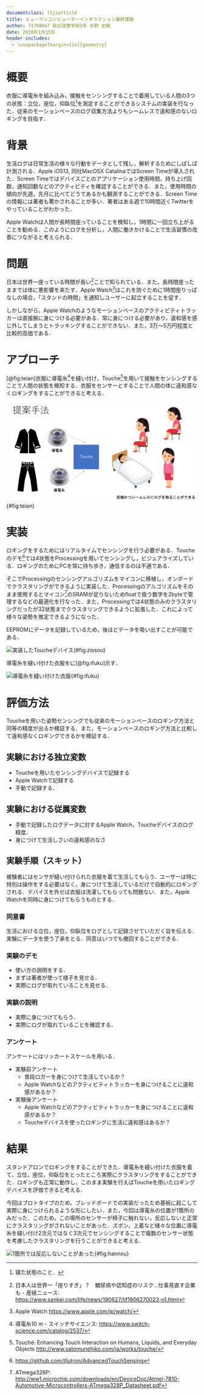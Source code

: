 ```yaml
---
documentclass: ltjsarticle
title: ヒューマンコンピューターインタラクション最終課題
author: 71708047 総合政策学部3年 水野 史暁
date: 2020年1月15日
header-includes:
  - \usepackage[margin=1in]{geometry}
---
```


# 概要

衣服に導電糸を組み込み，接触をセンシングすることで着用している人間の3つの状態：立位，座位，仰臥位[^gyougai]を測定することができるシステムの実装を行なった．従来のモーションベースのログ収集方法よりもシームレスで違和感のないロギングを目指す．

[^gyougai]: 寝た状態のこと．

# 背景

生活ログは日常生活の様々な行動をデータとして残し，解析するためにしばしば計測される．Apple iOS13, 同社MacOSX CatalinaではScreen Timeが導入された．Screen Timeではデバイスごとのアプリケーション使用時間，持ち上げ回数，通知回数などのアクティビティを確認することができる．また，使用時間の傾向が先週，先月に比べてどうであるかも観測することができる．Screen Timeの情報には著者も驚かされることが多い．著者はある週で10時間近くTwitterをやっていることがわかった．

Apple Watchは人間が長時間座っていることを検知し，1時間に一回立ち上がることを勧める．このようにログを分析し，人間に働きかけることで生活習慣の改善につながると考えられる．

# 問題

日本は世界一座っている時間が長い[^nagai]ことで知られている．また，長時間座ったままでは体に悪影響を来たす．Apple Watch[^watch]はこれを防ぐために1時間座りっぱなしの場合，「スタンドの時間」を通知しユーザーに起立することを促す．

しかしながら，Apple Watchのようなモーションベースのアクティビティトラッカーは直接腕に身につける必要がある．常に身につける必要があり，違和感を感じ外してしまうとトラッキングすることができない．また，3万〜5万円程度と比較的高価である．

[^nagai]: 日本人は世界一「座りすぎ」？　糖尿病や認知症のリスク…仕事見直す企業も - 産経ニュース: https://www.sankei.com/life/news/190627/lif1906270023-n1.html
[^watch]: Apple Watch https://www.apple.com/jp/watch/

# アプローチ

[@fig:teian]衣服に導電糸[^ito]を縫い付け，Touche[^touche]を用いて接触をセンシングすることで人間の状態を検知する．衣服をセンサーとすることで人間の体に違和感なくロギングをすることができると考える．

![提案手法](teian.png){#fig:teian}

[^touche]: Touché: Enhancing Touch Interaction on Humans, Liquids, and Everyday Objects http://www.satomunehiko.com/ja/works/touche/
[^ito]: 導電糸10 m - スイッチサイエンス: https://www.switch-science.com/catalog/2537/

# 実装

ロギングをするためにはリアルタイムでセンシングを行う必要がある．Toucheのデモ[^demo]では4状態をProcessingを用いてセンシングし，ビジュアライズしている．ロギングのためにPCを常に持ち歩き，通信するのは不適である．

そこでProcessingのセンシングアルゴリズムをマイコンに移植し，オンボードでクラスタリングができるように実装した．Processingのアルゴリズムをそのまま使用するとマイコン[^arduino]のSRAMが足りないためfloatで扱う数字を2byteで管理するなどの最適化を行なった．また，Processingでは4状態のみのクラスタリングだったが32状態までクラスタリングできるように拡張した．これによって様々な姿勢を推定できるようになった．

EEPROMにデータを記録しているため，後ほどデータを吸い出すことが可能である．

![実装したToucheデバイス](IMG_2556.jpg){#fig:zissou}

導電糸を縫い付けた衣服をに[@fig:ifuku]示す．

![導電糸を縫い付けた衣服](IMG_2558.jpg){#fig:ifuku}



[^demo]: https://github.com/Illutron/AdvancedTouchSensing
[^arduino]: ATmega328P: http://ww1.microchip.com/downloads/en/DeviceDoc/Atmel-7810-Automotive-Microcontrollers-ATmega328P_Datasheet.pdf

# 評価方法

Toucheを用いた姿勢センシングでも従来のモーションベースのロギング方法と同等の精度が出るか検証する．また，モーションベースのロギング方法と比較して違和感なくロギングできるかを検証する．

## 実験における独立変数

* Toucheを用いたセンシングデバイスで記録する
* Apple Watchで記録する
* 手動で記録する．

## 実験における従属変数

* 手動で記録したログデータに対するApple Watch，Toucheデバイスのログ精度．
* 身につけて生活しさいの違和感のなさ



## 実験手順（スキット）

被験者にはセンサが縫い付けられた衣服を着て生活してもらう．ユーザーは特に特別は操作をする必要はなく，身につけて生活しているだけで自動的にロギングされる．デバイスを外せば衣服は洗濯してもらっても問題ない．また，Apple Watchを同時に身につけてもらうものとする．

### 同意書

生活における立位，座位，仰臥位をログとして記録させていただく旨を伝える．実験にデータを使う了承をとる．同意はいつでも撤回することができる．

### 実験のデモ

* 使い方の説明をする．
* まずは著者が使って様子を見せる．
* 実際にログが取れていることを見せる．

### 実験の説明

* 実際に身につけてもらう．
* 実際にログが取れていることを確認する．

### アンケート

アンケートにはリッカートスケールを用いる．

* 実験前アンケート
  * 普段ロガーを身につけて生活しているか？
  * Apple Watchなどのアクティビティトラッカーを身につけることに違和感があるか？
* 実験後アンケート
  * Apple Watchなどのアクティビティトラッカーを身につけることに違和感があるか？
  * Toucheデバイスを使ったロギングに生活に違和感はあるか？

# 結果

スタンドアロンでロギングをすることができた．導電糸を縫い付けた衣服を着て，立位，座位，仰臥位をとったところ実際にクラスタリングをすることができた．ロギングも正常に動作し，このまま実験を行えばToucheを用いたロギングデバイスを評価できると考える．

今回はプロトタイプのため，ブレッドボードでの実装だったため基板に起こして実際に身につけられるような形にしたい．また，今回は導電糸の位置が1箇所のみだった．このため，この場所のセンサーが椅子に触れない，反応しないと正常にクラスタリングがされないことがあった．ズボン，上着など様々な位置に導電糸を縫い付け2次元ではなく3次元でセンシングすることで複数のセンサー状態を考慮したクラスタリングを行うことができると考える．

![1箇所では反応しないことがあった](IMG_2559.jpg){#fig:hannou}